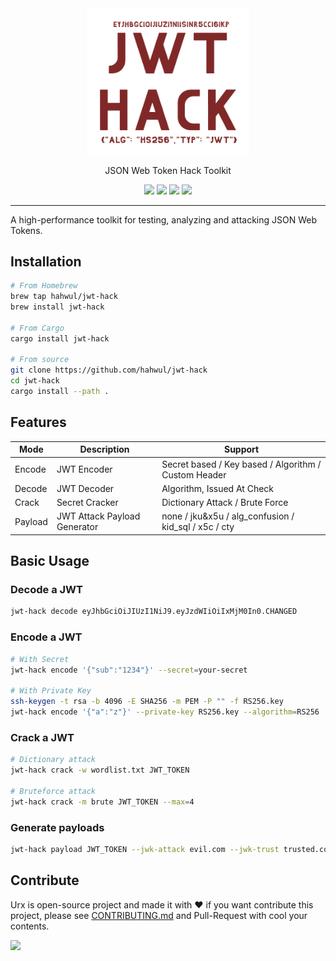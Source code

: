 <div align="center">
  <picture>
    <img alt="JWT-HACK Logo" src="https://raw.githubusercontent.com/hahwul/jwt-hack/refs/heads/v2/images/logo.png" width="260px;">
  </picture>
  <p>JSON Web Token Hack Toolkit</p>
</div>

<p align="center">
  <a href="https://github.com/hahwul/jwt-hack/releases/latest"><img src="https://img.shields.io/github/v/release/hahwul/jwt-hack?style=for-the-badge&logoColor=%23000000&label=jwt-hack&labelColor=%23000000&color=%23000000"></a>
  <a href="https://app.codecov.io/gh/hahwul/jwt-hack"><img src="https://img.shields.io/codecov/c/gh/hahwul/jwt-hack?style=for-the-badge&logoColor=%23000000&labelColor=%23000000&color=%23000000"></a>
  <a href="https://github.com/hahwul/jwt-hack/blob/main/CONTRIBUTING.md"><img src="https://img.shields.io/badge/CONTRIBUTIONS-WELCOME-000000?style=for-the-badge&labelColor=000000"></a>
  <a href="https://rust-lang.org"><img src="https://img.shields.io/badge/Rust-000000?style=for-the-badge&logo=rust&logoColor=white"></a>
</p>

---

A high-performance toolkit for testing, analyzing and attacking JSON Web Tokens.

## Installation

```bash
# From Homebrew
brew tap hahwul/jwt-hack
brew install jwt-hack

# From Cargo
cargo install jwt-hack

# From source
git clone https://github.com/hahwul/jwt-hack
cd jwt-hack
cargo install --path .
```

## Features

| Mode    | Description                  | Support                                                 |
|---------|------------------------------|---------------------------------------------------------|
| Encode  | JWT Encoder                  | Secret based / Key based / Algorithm / Custom Header     |
| Decode  | JWT Decoder                  | Algorithm, Issued At Check                              |
| Crack   | Secret Cracker               | Dictionary Attack / Brute Force                         |
| Payload | JWT Attack Payload Generator | none / jku&x5u / alg_confusion / kid_sql / x5c / cty    |

## Basic Usage

### Decode a JWT
```bash
jwt-hack decode eyJhbGciOiJIUzI1NiJ9.eyJzdWIiOiIxMjM0In0.CHANGED
```

### Encode a JWT
```bash
# With Secret
jwt-hack encode '{"sub":"1234"}' --secret=your-secret

# With Private Key
ssh-keygen -t rsa -b 4096 -E SHA256 -m PEM -P "" -f RS256.key
jwt-hack encode '{"a":"z"}' --private-key RS256.key --algorithm=RS256
```

### Crack a JWT
```bash
# Dictionary attack
jwt-hack crack -w wordlist.txt JWT_TOKEN

# Bruteforce attack
jwt-hack crack -m brute JWT_TOKEN --max=4
```

### Generate payloads
```bash
jwt-hack payload JWT_TOKEN --jwk-attack evil.com --jwk-trust trusted.com
```

## Contribute

Urx is open-source project and made it with ❤️
if you want contribute this project, please see [CONTRIBUTING.md](./CONTRIBUTING.md) and Pull-Request with cool your contents.

[![](https://raw.githubusercontent.com/hahwul/jwt-hack/refs/heads/main/CONTRIBUTORS.svg)](https://github.com/hahwul/jwt-hack/graphs/contributors)
